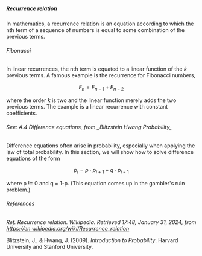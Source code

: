 <h5>Recurrence relation</h5>

In mathematics, a recurrence relation is an equation according to which the nth term of a sequence of numbers is equal to some combination of the previous terms. 

<h6>Fibonacci</h6>

In linear recurrences, the nth term is equated to a linear function of the $k$ previous terms. A famous example is the recurrence for Fibonacci numbers,

$$F_n = F_{n-1} + F_{n-2}$$

where the order $k$ is two and the linear function merely adds the two previous terms. The example is a linear recurrence with constant coefficients.

<h6>See: A.4 Difference equations, from _Blitzstein Hwang Probability_</h6>

Difference equations often arise in probability, especially when applying the law of total probability. In this section, we will show how to solve difference equations of the form

$$p_i = p \cdot p_{i+1} + q \cdot p_{i-1}$$

where p != 0 and q = 1-p. (This equation comes up in the gambler's ruin problem.) 

<h6>References</h6>

_Ref._ _Recurrence relation. Wikipedia. Retrieved 17:48, January 31, 2024, from https://en.wikipedia.org/wiki/Recurrence_relation_

Blitzstein, J., & Hwang, J. (2009). _Introduction to Probability_. Harvard University and Stanford University.
